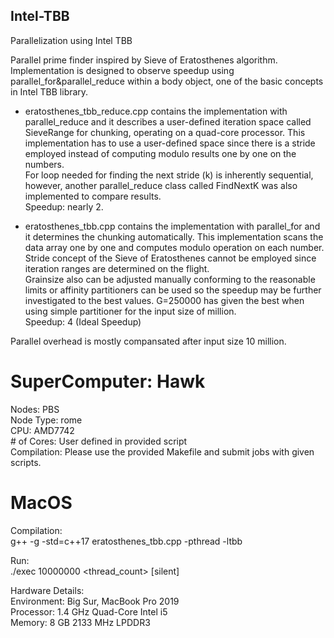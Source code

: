 ## Intel-TBB
Parallelization using Intel TBB  <br />

Parallel prime finder inspired by Sieve of Eratosthenes algorithm.  <br />
Implementation is designed to observe speedup using parallel_for&parallel_reduce within a body object, one of the basic concepts in Intel TBB library.  <br />
- eratosthenes_tbb_reduce.cpp contains the implementation with parallel_reduce and it describes a user-defined iteration space called SieveRange for chunking, operating on a quad-core processor. This implementation has to use a user-defined space since there is a stride employed instead of computing modulo results one by one on the numbers.  <br />
For loop needed for finding the next stride (k) is inherently sequential, however, another parallel_reduce class called FindNextK was also implemented to compare results. <br />
Speedup: nearly 2. <br />

- eratosthenes_tbb.cpp contains the implementation with parallel_for and it determines the chunking automatically. This implementation scans the data array one by one and computes modulo operation on each number. Stride concept of the Sieve of Eratosthenes cannot be employed since iteration ranges are determined on the flight. <br />
Grainsize also can be adjusted manually conforming to the reasonable limits or affinity partitioners can be used so the speedup may be further investigated to the best values. G=250000 has given the best when using simple partitioner for the input size of million. <br />
Speedup: 4 (Ideal Speedup) <br />

Parallel overhead is mostly compansated after input size 10 million.  <br />

# SuperComputer: Hawk <br />
Nodes: PBS <br />
Node Type: rome <br />
CPU: AMD7742 <br />
\# of Cores: User defined in provided script <br />
Compilation: Please use the provided Makefile and submit jobs with given scripts.


# MacOS
Compilation: <br />
g++ -g -std=c++17 eratosthenes_tbb.cpp -pthread -ltbb <br />

Run:  <br />
./exec 10000000 <thread_count> [silent]  <br />

Hardware Details: <br />
Environment: Big Sur, MacBook Pro 2019  <br />
Processor: 1.4 GHz Quad-Core Intel i5  <br />
Memory: 8 GB 2133 MHz LPDDR3 <br />







